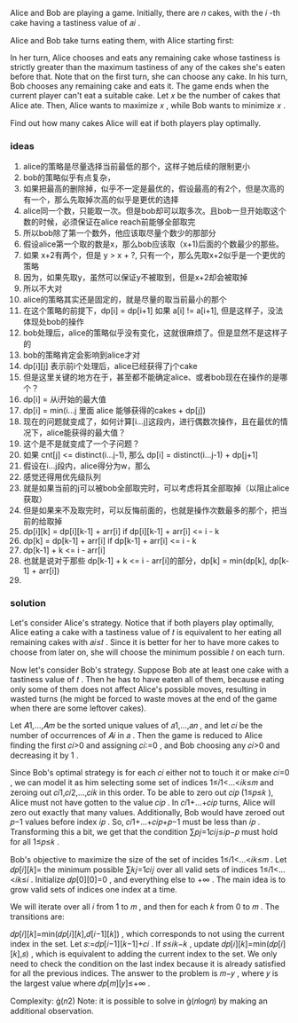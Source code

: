 Alice and Bob are playing a game. Initially, there are 𝑛
 cakes, with the 𝑖
-th cake having a tastiness value of 𝑎𝑖
.

Alice and Bob take turns eating them, with Alice starting first:

In her turn, Alice chooses and eats any remaining cake whose tastiness is strictly greater than the maximum tastiness of any of the cakes she's eaten before that. Note that on the first turn, she can choose any cake.
In his turn, Bob chooses any remaining cake and eats it.
The game ends when the current player can't eat a suitable cake. Let 𝑥
 be the number of cakes that Alice ate. Then, Alice wants to maximize 𝑥
, while Bob wants to minimize 𝑥
.

Find out how many cakes Alice will eat if both players play optimally.

### ideas
1. alice的策略是尽量选择当前最低的那个，这样子她后续的限制更小
2. bob的策略似乎有点复杂，
3. 如果把最高的删除掉，似乎不一定是最优的，假设最高的有2个，但是次高的有一个，那么先取掉次高的似乎是更优的选择
4. alice同一个数，只能取一次。但是bob却可以取多次。且bob一旦开始取这个数的时候，必须保证在alice reach前能够全部取完
5. 所以bob除了第一个数外，他应该取尽量个数少的那部分
6. 假设alice第一个取的数是x，那么bob应该取（x+1)后面的个数最少的那些。
7. 如果 x+2有两个，但是 y > x + ?, 只有一个，那么先取x+2似乎是一个更优的策略
8. 因为，如果先取y，虽然可以保证y不被取到，但是x+2却会被取掉
9. 所以不大对
10. alice的策略其实还是固定的，就是尽量的取当前最小的那个
11. 在这个策略的前提下，dp[i] = dp[i+1] 如果 a[i] != a[i+1], 但是这样子，没法体现处bob的操作
12. bob处理后，alice的策略似乎没有变化，这就很麻烦了。但是显然不是这样子的
13. bob的策略肯定会影响到alice才对
14. dp[i][j] 表示前i个处理后，alice已经获得了j个cake
15. 但是这里关键的地方在于，甚至都不能确定alice、或者bob现在在操作的是哪个？
16. dp[i] = 从i开始的最大值
17. dp[i] = min(i...j 里面 alice 能够获得的cakes + dp[j])
18. 现在的问题就变成了，如何计算[i...j]这段内，进行偶数次操作，且在最优的情况下，alice能获得的最大值？
19. 这个是不是就变成了一个子问题？
20. 如果 cnt[j] <= distinct(i...j-1), 那么 dp[i] = distinct(i...j-1) + dp[j+1] 
21. 假设在i...j段内，alice得分为w，那么
22. 感觉还得用优先级队列
23. 就是如果当前的j可以被bob全部取完时，可以考虑将其全部取掉（以阻止alice获取）
24. 但是如果来不及取完时，可以反悔前面的，也就是操作次数最多的那个，把当前的给取掉
25. dp[i][k] = dp[i][k-1] + arr[i] if dp[i][k-1] + arr[i] <= i - k
26. dp[k] = dp[k-1] + arr[i] if dp[k-1] + arr[i] <= i - k
27. dp[k-1] + k <= i - arr[i]
28. 也就是说对于那些 dp[k-1] + k <= i - arr[i]的部分，dp[k] = min(dp[k], dp[k-1] + arr[i])
29. 

### solution
Let's consider Alice's strategy. Notice that if both players play optimally, Alice eating a cake with a tastiness value of 𝑡
 is equivalent to her eating all remaining cakes with 𝑎𝑖≤𝑡
. Since it is better for her to have more cakes to choose from later on, she will choose the minimum possible 𝑡
 on each turn.

Now let's consider Bob's strategy. Suppose Bob ate at least one cake with a tastiness value of 𝑡
. Then he has to have eaten all of them, because eating only some of them does not affect Alice's possible moves, resulting in wasted turns (he might be forced to waste moves at the end of the game when there are some leftover cakes).

Let 𝐴1,…,𝐴𝑚
 be the sorted unique values of 𝑎1,…,𝑎𝑛
, and let 𝑐𝑖
 be the number of occurrences of 𝐴𝑖
 in 𝑎
. Then the game is reduced to Alice finding the first 𝑐𝑖>0
 and assigning 𝑐𝑖:=0
, and Bob choosing any 𝑐𝑖>0
 and decreasing it by 1
.

Since Bob's optimal strategy is for each 𝑐𝑖
 either not to touch it or make 𝑐𝑖=0
, we can model it as him selecting some set of indices 1≤𝑖1<…<𝑖𝑘≤𝑚
 and zeroing out 𝑐𝑖1,𝑐𝑖2,…,𝑐𝑖𝑘
 in this order. To be able to zero out 𝑐𝑖𝑝
 (1≤𝑝≤𝑘
), Alice must not have gotten to the value 𝑐𝑖𝑝
. In 𝑐𝑖1+…+𝑐𝑖𝑝
 turns, Alice will zero out exactly that many values. Additionally, Bob would have zeroed out 𝑝−1
 values before index 𝑖𝑝
. So, 𝑐𝑖1+…+𝑐𝑖𝑝+𝑝−1
 must be less than 𝑖𝑝
. Transforming this a bit, we get that the condition ∑𝑝𝑗=1𝑐𝑖𝑗≤𝑖𝑝−𝑝
 must hold for all 1≤𝑝≤𝑘
.

Bob's objective to maximize the size of the set of incides 1≤𝑖1<…<𝑖𝑘≤𝑚
. Let 𝑑𝑝[𝑖][𝑘]=
 the minimum possible ∑𝑘𝑗=1𝑐𝑖𝑗
 over all valid sets of indices 1≤𝑖1<…<𝑖𝑘≤𝑖
. Initialize 𝑑𝑝[0][0]=0
, and everything else to +∞
. The main idea is to grow valid sets of indices one index at a time.

We will iterate over all 𝑖
 from 1
 to 𝑚
, and then for each 𝑘
 from 0
 to 𝑚
. The transitions are:

𝑑𝑝[𝑖][𝑘]=min(𝑑𝑝[𝑖][𝑘],𝑑[𝑖−1][𝑘])
, which corresponds to not using the current index in the set.
Let 𝑠:=𝑑𝑝[𝑖−1][𝑘−1]+𝑐𝑖
. If 𝑠≤𝑖𝑘−𝑘
, update 𝑑𝑝[𝑖][𝑘]=min(𝑑𝑝[𝑖][𝑘],𝑠)
, which is equivalent to adding the current index to the set. We only need to check the condition on the last index because it is already satisfied for all the previous indices.
The answer to the problem is 𝑚−𝑦
, where 𝑦
 is the largest value where 𝑑𝑝[𝑚][𝑦]≤+∞
.

Complexity: (𝑛2)
Note: it is possible to solve in (𝑛log𝑛)
 by making an additional observation.